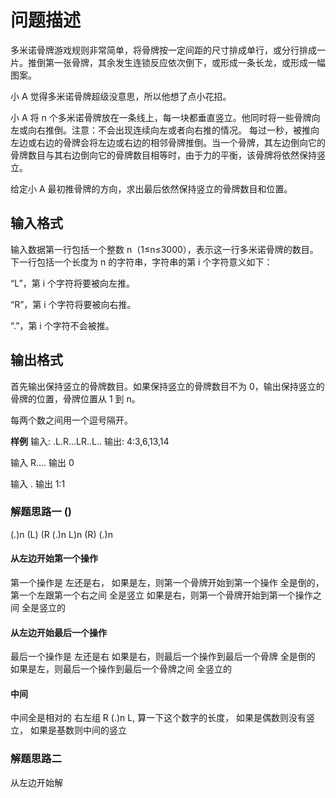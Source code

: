 # 问题描述

多米诺骨牌游戏规则非常简单，将骨牌按一定间距的尺寸排成单行，或分行排成一片。推倒第一张骨牌，其余发生连锁反应依次倒下，或形成一条长龙，或形成一幅图案。

小 A 觉得多米诺骨牌超级没意思，所以他想了点小花招。

小 A 将 n 个多米诺骨牌放在一条线上，每一块都垂直竖立。他同时将一些骨牌向左或向右推倒。注意：不会出现连续向左或者向右推的情况。 每过一秒，被推向左边或右边的骨牌会将左边或右边的相邻骨牌推倒。当一个骨牌，其左边倒向它的骨牌数目与其右边倒向它的骨牌数目相等时，由于力的平衡，该骨牌将依然保持竖立。

给定小 A 最初推骨牌的方向，求出最后依然保持竖立的骨牌数目和位置。

## 输入格式

输入数据第一行包括一个整数 n（1≤n≤3000），表示这一行多米诺骨牌的数目。下一行包括一个长度为 n 的字符串，字符串的第 i 个字符意义如下：

“L”，第 i 个字符将要被向左推。

“R”，第 i 个字符将要被向右推。

“.”，第 i 个字符不会被推。

## 输出格式

首先输出保持竖立的骨牌数目。如果保持竖立的骨牌数目不为 0，输出保持竖立的骨牌的位置，骨牌位置从 1 到 n。

每两个数之间用一个逗号隔开。

**样例**
输入:
.L.R...LR..L..
输出:
4:3,6,13,14

输入
R....
输出
0

输入
.
输出
1:1

### 解题思路一 ()

(.)n (L) (R (.)n L)n (R) (.)n

#### 从左边开始第一个操作

第一个操作是 左还是右，
如果是左，则第一个骨牌开始到第一个操作 全是倒的， 第一个左跟第一个右之间 全是竖立
如果是右，则第一个骨牌开始到第一个操作之间 全是竖立的

#### 从左边开始最后一个操作

最后一个操作是 左还是右
如果是右，则最后一个操作到最后一个骨牌 全是倒的
如果是左，则最后一个操作到最后一个骨牌之间 全竖立的

#### 中间

中间全是相对的 右左组 R (.)n L,
算一下这个数字的长度，
如果是偶数则没有竖立，
如果是基数则中间的竖立

### 解题思路二

从左边开始解
